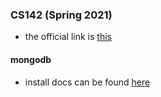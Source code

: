 ### CS142 (Spring 2021)

- the official link is [this](https://web.stanford.edu/class/cs142/lectures.html)


#### mongodb

- install docs can be found [here](https://docs.mongodb.com/manual/tutorial/install-mongodb-on-ubuntu/)